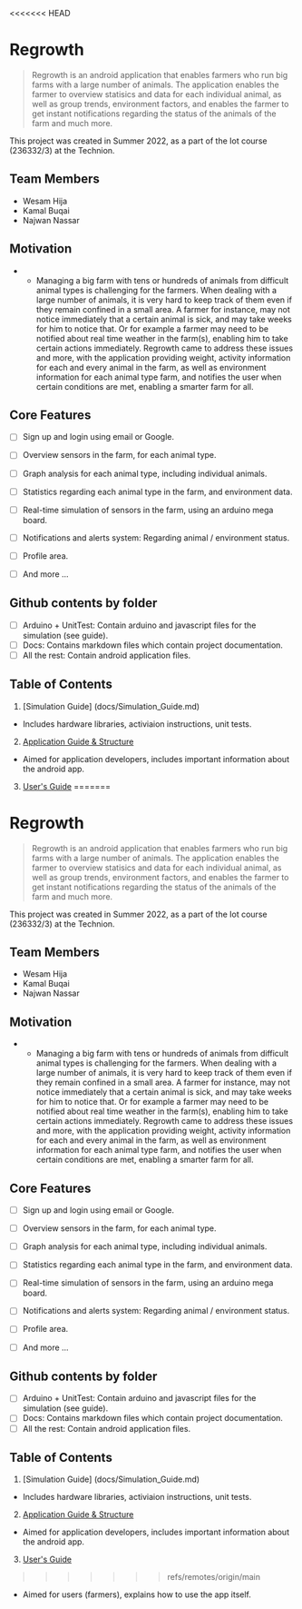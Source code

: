 <<<<<<< HEAD
# Regrowth


> Regrowth is an android application that enables farmers who run big farms with a large number of animals. The application enables the farmer
to overview statisics and data for each individual animal, as well as group trends, environment factors, and enables the farmer to get
instant notifications regarding the status of the animals of the farm and much more.


This project was created in Summer 2022, as a part of the Iot course (236332/3) at the Technion.


## Team Members

- Wesam Hija
- Kamal Buqai
- Najwan Nassar


## Motivation

* * Managing a big farm with tens or hundreds of animals from difficult animal types is challenging for the farmers. When dealing with a large number
of animals, it is very hard to keep track of them even if they remain confined in a small area. A farmer for instance, may not notice immediately that
a certain animal is sick, and may take weeks for him to notice that. Or for example a farmer may need to be notified about real time weather in the
farm(s), enabling him to take certain actions immediately. Regrowth came to address these issues and more, with the application providing weight, activity
information for each and every animal in the farm, as well as environment information for each animal type farm, and notifies the user when certain
conditions are met, enabling a smarter farm for all.


## Core Features

* [ ] Sign up and login using email or Google.
* [ ] Overview sensors in the farm, for each animal type.
* [ ] Graph analysis for each animal type, including individual animals.
* [ ] Statistics regarding each animal type in the farm, and environment data.
* [ ] Real-time simulation of sensors in the farm, using an arduino mega board.
* [ ] Notifications and alerts system: Regarding animal / environment status.
* [ ] Profile area.
* [ ] And more ...


## Github contents by folder

* [ ] Arduino + UnitTest: Contain arduino and javascript files for the simulation (see guide).
* [ ] Docs: Contains markdown files which contain project documentation.
* [ ] All the rest: Contain android application files.

## Table of Contents

1. [Simulation Guide] (docs/Simulation_Guide.md)
- Includes hardware libraries, activiaion instructions, unit tests.
2. [Application Guide & Structure](docs/Application_Guide.md)
- Aimed for application developers, includes important information about the android app.
3. [User's Guide](docs/User_Guide.md)
=======
# Regrowth


> Regrowth is an android application that enables farmers who run big farms with a large number of animals. The application enables the farmer
to overview statisics and data for each individual animal, as well as group trends, environment factors, and enables the farmer to get
instant notifications regarding the status of the animals of the farm and much more.


This project was created in Summer 2022, as a part of the Iot course (236332/3) at the Technion.


## Team Members

- Wesam Hija
- Kamal Buqai
- Najwan Nassar


## Motivation

* * Managing a big farm with tens or hundreds of animals from difficult animal types is challenging for the farmers. When dealing with a large number
of animals, it is very hard to keep track of them even if they remain confined in a small area. A farmer for instance, may not notice immediately that
a certain animal is sick, and may take weeks for him to notice that. Or for example a farmer may need to be notified about real time weather in the
farm(s), enabling him to take certain actions immediately. Regrowth came to address these issues and more, with the application providing weight, activity
information for each and every animal in the farm, as well as environment information for each animal type farm, and notifies the user when certain
conditions are met, enabling a smarter farm for all.


## Core Features

* [ ] Sign up and login using email or Google.
* [ ] Overview sensors in the farm, for each animal type.
* [ ] Graph analysis for each animal type, including individual animals.
* [ ] Statistics regarding each animal type in the farm, and environment data.
* [ ] Real-time simulation of sensors in the farm, using an arduino mega board.
* [ ] Notifications and alerts system: Regarding animal / environment status.
* [ ] Profile area.
* [ ] And more ...


## Github contents by folder

* [ ] Arduino + UnitTest: Contain arduino and javascript files for the simulation (see guide).
* [ ] Docs: Contains markdown files which contain project documentation.
* [ ] All the rest: Contain android application files.

## Table of Contents

1. [Simulation Guide] (docs/Simulation_Guide.md)
- Includes hardware libraries, activiaion instructions, unit tests.
2. [Application Guide & Structure](docs/Application_Guide.md)
- Aimed for application developers, includes important information about the android app.
3. [User's Guide](docs/User_Guide.md)
>>>>>>> refs/remotes/origin/main
- Aimed for users (farmers), explains how to use the app itself.